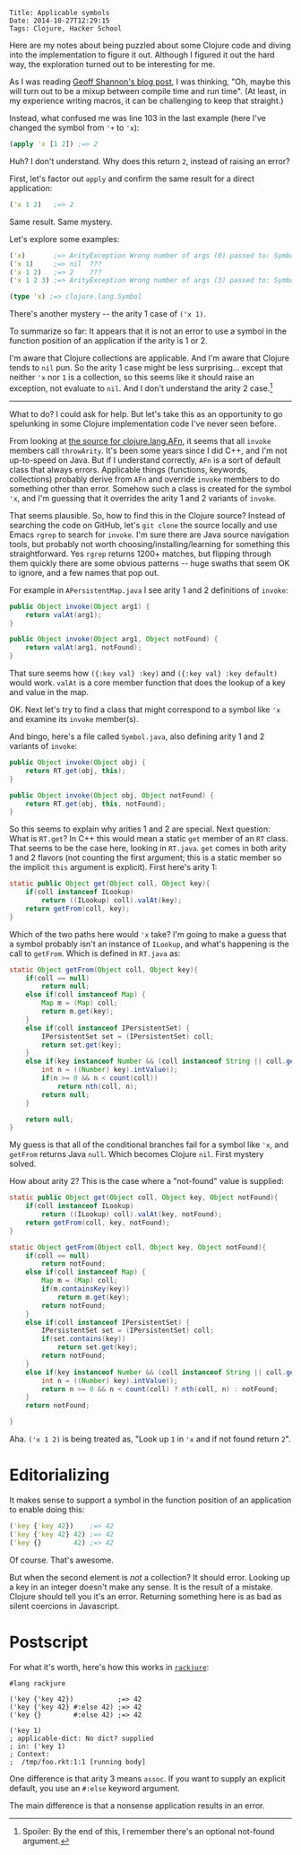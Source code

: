     Title: Applicable symbols
    Date: 2014-10-27T12:29:15
    Tags: Clojure, Hacker School

Here are my notes about being puzzled about some Clojure code and
diving into the implementation to figure it out. Although I figured it
out the hard way, the exploration turned out to be interesting for me.

<!-- more -->

As I was reading
[Geoff Shannon's blog post](http://www.zephyrizing.net/blog/2014/10/14/adventures-with-clojure-macros/),
I was thinking, "Oh, maybe this will turn out to be a mixup between
compile time and run time". (At least, in my experience writing macros,
it can be challenging to keep that straight.)

Instead, what confused me was line 103 in the last example (here I've
changed the symbol from `'+` to `'x`):

```clj
(apply 'x [1 2]) ;=> 2
```

Huh? I don't understand. Why does this return `2`, instead of raising
an error?

First, let's factor out `apply` and confirm the same result for a
direct application:

```clj
('x 1 2)   ;=> 2
```

Same result. Same mystery.

Let's explore some examples:

```clj
('x)       ;=> ArityException Wrong number of args (0) passed to: Symbol  clojure.lang.AFn.throwArity (AFn.java:429)
('x 1)     ;=> nil  ???
('x 1 2)   ;=> 2    ???
('x 1 2 3) ;=> ArityException Wrong number of args (3) passed to: Symbol  clojure.lang.AFn.throwArity (AFn.java:429)

(type 'x) ;=> clojure.lang.Symbol
```

There's another mystery -- the arity 1 case of `('x 1)`.

To summarize so far: It appears that it is not an error to use a
symbol in the function position of an application if the arity is 1 or
2.

I'm aware that Clojure collections are applicable. And I'm aware that
Clojure tends to `nil` pun. So the arity 1 case might be less
surprising... except that neither `'x` nor `1` is a collection, so
this seems like it should raise an exception, not evaluate to `nil`.
And I don't understand the arity 2 case.[^arity-2]

[^arity-2]: Spoiler: By the end of this, I remember there's an
optional not-found argument.

---

What to do?  I could ask for help. But let's take this as an opportunity to go spelunking in some Clojure implementation code I've never seen before.

From looking at
[the source for clojure.lang.AFn](https://github.com/clojure/clojure/blob/201a0dd9701e1a0ee3998431241388eb4a854ebf/src/jvm/clojure/lang/AFn.java),
it seems that all `invoke` members call `throwArity`. It's been some
years since I did C++, and I'm not up-to-speed on Java. But if I
understand correctly, `AFn` is a sort of default class that always
errors. Applicable things (functions, keywords, collections) probably
derive from `AFn` and override `invoke` members to do something other
than error. Somehow such a class is created for the symbol `'x`, and
I'm guessing that it overrides the arity 1 and 2 variants of `invoke`.

That seems plausible. So, how to find this in the Clojure source?
Instead of searching the code on GitHub, let's `git clone` the source
locally and use Emacs `rgrep` to search for `invoke`. I'm sure there
are Java source navigation tools, but probably not worth
choosing/installing/learning for something this straightforward. Yes
`rgrep` returns 1200+ matches, but flipping through them quickly there
are some obvious patterns -- huge swaths that seem OK to ignore, and a
few names that pop out.

For example in `APersistentMap.java` I see arity 1 and 2 definitions
of `invoke`:

```java
public Object invoke(Object arg1) {
	return valAt(arg1);
}

public Object invoke(Object arg1, Object notFound) {
	return valAt(arg1, notFound);
}
```

That sure seems how `({:key val} :key)` and `({:key val} :key
default)` would work. `valAt` is a core member function that does the
lookup of a key and value in the map.

OK. Next let's try to find a class that might correspond to a symbol
like `'x` and examine its `invoke` member(s).

And bingo, here's a file called `Symbol.java`, also defining arity 1
and 2 variants of `invoke`:

```java
public Object invoke(Object obj) {
	return RT.get(obj, this);
}

public Object invoke(Object obj, Object notFound) {
	return RT.get(obj, this, notFound);
}
```

So this seems to explain why arities 1 and 2 are special. Next
question: What is `RT.get`? In C++ this would mean a static `get`
member of an `RT` class. That seems to be the case here, looking in
`RT.java`. `get` comes in both arity 1 and 2 flavors (not counting the
first argument; this is a static member so the implicit `this`
argument is explicit). First here's arity 1:

```java
static public Object get(Object coll, Object key){
	if(coll instanceof ILookup)
		return ((ILookup) coll).valAt(key);
	return getFrom(coll, key);
}

```

Which of the two paths here would `'x` take? I'm going to make a guess
that a symbol probably isn't an instance of `ILookup`, and what's
happening is the call to `getFrom`. Which is defined in `RT.java` as:

```java
static Object getFrom(Object coll, Object key){
	if(coll == null)
		return null;
	else if(coll instanceof Map) {
		Map m = (Map) coll;
		return m.get(key);
	}
	else if(coll instanceof IPersistentSet) {
		IPersistentSet set = (IPersistentSet) coll;
		return set.get(key);
	}
	else if(key instanceof Number && (coll instanceof String || coll.getClass().isArray())) {
		int n = ((Number) key).intValue();
		if(n >= 0 && n < count(coll))
			return nth(coll, n);
		return null;
	}

	return null;
}
```

My guess is that all of the conditional branches fail for a symbol
like `'x`, and `getFrom` returns Java `null`. Which becomes Clojure
`nil`. First mystery solved.

How about arity 2? This is the case where a "not-found" value is
supplied:

```java
static public Object get(Object coll, Object key, Object notFound){
	if(coll instanceof ILookup)
		return ((ILookup) coll).valAt(key, notFound);
	return getFrom(coll, key, notFound);
}

static Object getFrom(Object coll, Object key, Object notFound){
	if(coll == null)
		return notFound;
	else if(coll instanceof Map) {
		Map m = (Map) coll;
		if(m.containsKey(key))
			return m.get(key);
		return notFound;
	}
	else if(coll instanceof IPersistentSet) {
		IPersistentSet set = (IPersistentSet) coll;
		if(set.contains(key))
			return set.get(key);
		return notFound;
	}
	else if(key instanceof Number && (coll instanceof String || coll.getClass().isArray())) {
		int n = ((Number) key).intValue();
		return n >= 0 && n < count(coll) ? nth(coll, n) : notFound;
	}
	return notFound;

}
```

Aha. `('x 1 2)` is being treated as, "Look up `1` in `'x` and if not
found return `2`".

# Editorializing

It makes sense to support a symbol in the function position of an
application to enable doing this:

```clj
('key {'key 42})    ;=> 42
('key {'key 42} 42) ;=> 42
('key {}        42) ;=> 42
```

Of course. That's awesome.

But when the second element is _not_ a collection? It should error.
Looking up a key in an integer doesn't make any sense. It is the
result of a mistake. Clojure should tell you it's an error. Returning
something here is as bad as silent coercions in Javascript.

# Postscript

For what it's worth, here's how this works in
[`rackjure`](https://github.com/greghendershott/rackjure):

```racket
#lang rackjure

('key {'key 42})           ;=> 42
('key {'key 42} #:else 42) ;=> 42
('key {}        #:else 42) ;=> 42

('key 1)
; applicable-dict: No dict? supplied
; in: ('key 1)
; Context:
;  /tmp/foo.rkt:1:1 [running body]
```

One difference is that arity 3 means `assoc`. If you want to supply an
explicit default, you use an `#:else` keyword argument.

The main difference is that a nonsense application results in an
error.
